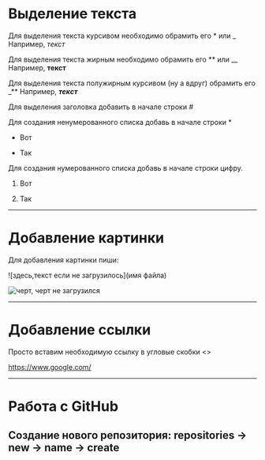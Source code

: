 # Выделение текста

Для выделения текста курсивом необходимо обрамить его * или _ Например, *текст*

Для выделения текста жирным необходимо обрамить его ** или __ Например, __текст__

Для выделения текста полужирным курсивом (ну а вдруг) обрамить его _** Например, _**текст**_

Для выделения заголовка добавить в начале строки #

Для создания ненумерованного списка добавь в начале строки *

* Вот

* Так

Для создания нумерованного списка добавь в начале строки цифру.

1. Вот

2. Так

------------------------

# Добавление картинки

Для добавления картинки пиши:

![здесь,текст если не загрузилось](имя файла)

![черт, черт не загрузился](chert.jpg)


-------------------------

# Добавление ссылки

Просто вставим необходимую ссылку в угловые скобки <>

<https://www.google.com/>

-----------------------

# Работа с GitHub

## Создание нового репозитория: repositories -> new -> name -> create
